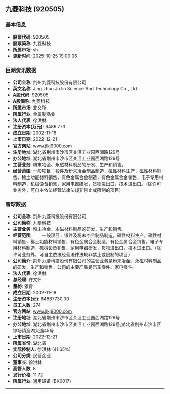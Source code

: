 ## 九菱科技 (920505)

### 基本信息

- **股票代码**: 920505
- **股票简称**: 九菱科技
- **所属市场**: sh
- **更新时间**: 2025-10-25 19:00:06

### 巨潮资讯数据

- **公司全称**: 荆州九菱科技股份有限公司
- **英文名称**: Jing zhou Ju lin Science And Technology Co., Ltd.
- **A股代码**: 920505
- **A股简称**: 九菱科技
- **所属市场**: 北交所
- **所属行业**: 金属制品业
- **法人代表**: 徐洪林
- **注册资本(万元)**: 6486.773
- **成立日期**: 2002-11-18
- **上市日期**: 2022-12-21
- **官方网站**: www.jlkj9000.com
- **注册地址**: 湖北省荆州市沙市区关沮工业园西湖路129号
- **办公地址**: 湖北省荆州市沙市区关沮工业园西湖路129号
- **主营业务**: 粉末冶金、永磁材料制品的研发、生产和销售。
- **经营范围**: 一般项目：锻件及粉末冶金制品制造，磁性材料生产，磁性材料销售，稀土功能材料销售，有色金属合金制造，有色金属合金销售，电子专用材料制造，机械设备销售，家用电器研发，货物进出口，技术进出口。（除许可业务外，可自主依法经营法律法规非禁止或限制的项目）

### 雪球数据

- **公司全称**: 荆州九菱科技股份有限公司
- **公司简称**: 九菱科技
- **主营业务**: 粉末冶金、永磁材料制品的研发、生产和销售。
- **经营范围**: 　　一般项目：锻件及粉末冶金制品制造，磁性材料生产，磁性材料销售，稀土功能材料销售，有色金属合金制造，有色金属合金销售，电子专用材料制造，机械设备销售，家用电器研发，货物进出口，技术进出口。（除许可业务外，可自主依法经营法律法规非禁止或限制的项目）
- **公司简介**: 荆州九菱科技股份有限公司的主营业务是粉末冶金、永磁材料制品的研发、生产和销售。公司的主要产品是汽车零件、家电零件。
- **法人代表**: 徐洪林
- **总经理**: 许文怀
- **董秘**: 张青
- **成立日期**: 2002-11-18
- **注册资本(元)**: 64867730.00
- **员工人数**: 274
- **官方网站**: www.jlkj9000.com
- **注册地址**: 湖北省荆州市沙市区关沮工业园西湖路129号
- **办公地址**: 湖北省荆州市沙市区关沮工业园西湖路129号;湖北省荆州市沙市区锣场镇渔湖大道45号
- **上市日期**: 2022-12-21
- **所属省份**: 湖北省
- **实际控制人**: 徐洪林 (41.65%)
- **公司分类**: 民营企业
- **董事长**: 徐洪林
- **高管人数**: 8
- **发行价格**: 11.72
- **所属行业**: 通用设备 (BK0017)

---